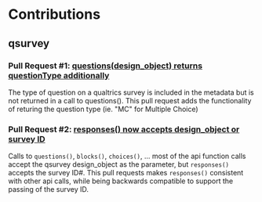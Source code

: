 # Contributions

## qsurvey

### Pull Request #1: [questions(design_object) returns questionType additionally](https://github.com/jamesdunham/qsurvey/pull/1)

The type of question on a qualtrics survey is included in the metadata but is not returned in a call to questions(). This pull request adds the functionality of returing the question type (ie. "MC" for Multiple Choice)

### Pull Request #2: [responses() now accepts design_object or survey ID](https://github.com/jamesdunham/qsurvey/pull/2)

Calls to `questions()`, `blocks()`, `choices()`, ... most of the api function calls accept the qsurvey design_object as the parameter, but `responses()` accepts the survey ID#. This pull requests makes `responses()` consistent with other api calls, while being backwards compatible to support the passing of the survey ID.

